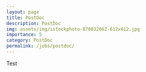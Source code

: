 ```yaml
---
layout: page
title: PostDoc
description: PostDoc
img: assets/img/istockphoto-870832662-612x612.jpg
importance: 5
category: PostDoc
permalink: /jobs/postdoc/
---
```


Test